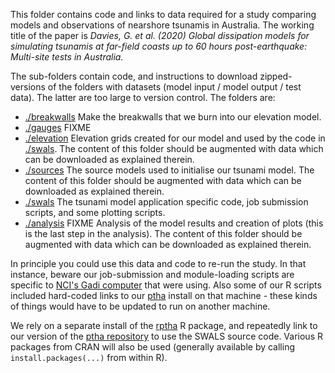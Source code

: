 This folder contains code and links to data required for a study comparing models and observations of nearshore tsunamis in Australia. The working title of the paper is *Davies, G. et al. (2020) Global dissipation models for simulating tsunamis at far-field coasts up to 60 hours post-earthquake: Multi-site tests in Australia.*

The sub-folders contain code, and instructions to download zipped-versions of the folders with datasets (model input / model output / test data). The latter are too large to version control. The folders are:

* [./breakwalls](./breakwalls) Make the breakwalls that we burn into our elevation model.
* [./gauges](./gauges) FIXME
* [./elevation](./elevation) Elevation grids created for our model and used by the code in [./swals](./swals). The content of this folder should be augmented with data which can be downloaded as explained therein.
* [./sources](./sources) The source models used to initialise our tsunami model. The content of this folder should be augmented with data which can be downloaded as explained therein.
* [./swals](./swals) The tsunami model application specific code, job submission scripts, and some plotting scripts. 
* [./analysis](./analysis) FIXME Analysis of the model results and creation of plots (this is the last step in the analysis). The content of this folder should be augmented with data which can be downloaded as explained therein. 

In principle you could use this data and code to re-run the study. In that instance, beware our job-submission and module-loading scripts are specific to [NCI's Gadi computer](https://nci.org.au/our-systems/hpc-systems) that were using. Also some of our R scripts included hard-coded links to our [ptha](https://github.com/GeoscienceAustralia/ptha) install on that machine - these kinds of things would have to be updated to run on another machine.

We rely on a separate install of the [rptha](https://github.com/GeoscienceAustralia/ptha/tree/master/R) R package, and repeatedly link to our version of the [ptha repository](https://github.com/GeoscienceAustralia/ptha) to use the SWALS source code. Various R packages from CRAN will also be used (generally available by calling `install.packages(...)` from within R).
